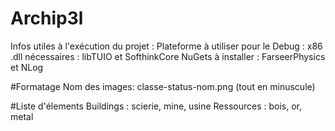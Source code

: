 # Archip3l
Infos utiles à l'exécution du projet :
Plateforme à utiliser pour le Debug : x86
.dll nécessaires : libTUIO et SofthinkCore
NuGets à installer : FarseerPhysics et NLog

#Formatage
Nom des images: classe-status-nom.png (tout en minuscule)

#Liste d'élements
Buildings : scierie, mine, usine
Ressources : bois, or, metal
